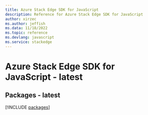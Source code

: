 ```yaml
---
title: Azure Stack Edge SDK for JavaScript
description: Reference for Azure Stack Edge SDK for JavaScript
author: xirzec
ms.author: jeffish
ms.data: 11/18/2022
ms.topic: reference
ms.devlang: javascript
ms.service: stackedge
---
```

# Azure Stack Edge SDK for JavaScript - latest
## Packages - latest
[!INCLUDE [packages](stack-edge-index.md)]